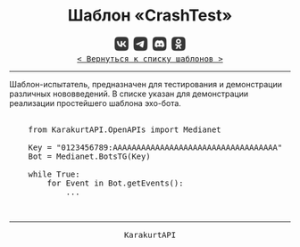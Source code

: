 <div align="center">
    <h1> Шаблон «CrashTest» </h1>
    <img src="../MediaImg/MediaVK-.svg" height="30"/>
    <img src="../MediaImg/MediaTG-.svg" height="30"/>
    <img src="../MediaImg/MediaDC-.svg" height="30"/>
    <img src="../MediaImg/MediaOK-.svg" height="30"/>
    <br>
    <kbd><a href="../ReadMe.md">< Вернуться к списку шаблонов ></a></kbd>
    <hr>
</div>

<div align="left">
    Шаблон-испытатель, предназначен для тестирования и демонстрации различных нововведений. В списке указан для демонстрации реализации простейшего
    шаблона эхо-бота.
</div>

<br>

<pre lang="Python">
    from KarakurtAPI.OpenAPIs import Medianet

    Key = "0123456789:AAAAAAAAAAAAAAAAAAAAAAAAAAAAAAAAAAA"
    Bot = Medianet.BotsTG(Key)
    
    while True:
        for Event in Bot.getEvents():
            ...
</pre>

<div align="center">
    <br>
    <hr>
    <samp>KarakurtAPI</samp>
</div>